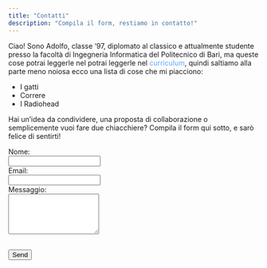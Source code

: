 ```yaml
---
title: "Contatti"
description: "Compila il form, restiamo in contatto!"
---
```




Ciao! Sono Adolfo, classe ‘97, diplomato al classico e attualmente studente presso la facoltà di Ingegneria Informatica del Politecnico di Bari, ma queste cose potrai leggerle nel potrai leggerle nel  <a href="/PDF/CV_eng.pdf" target="_blank" style="color: #63a4ff; text-decoration: none;">curriculum</a>, quindi saltiamo alla parte meno noiosa ecco una lista di cose che mi piacciono:

  - I gatti  
  - Correre  
  - I Radiohead  

Hai un’idea da condividere, una proposta di collaborazione o semplicemente vuoi fare due chiacchiere? Compila il form qui sotto, e sarò felice di sentirti!


<form id="contact-form" name="contact" method="POST" action="https://formspree.io/f/mzzrwdkd" class="contact-form">
  <label>
    Nome:<br>
    <input type="text" name="name" required>
  </label><br>

  <label>
    Email:<br>
    <input type="email" name="_replyto" required>
  </label><br>

  <label>
    Messaggio:<br>
    <textarea name="message" rows="5" required></textarea>
  </label><br><br>

  <button type="submit" >Send</button>
</form>



